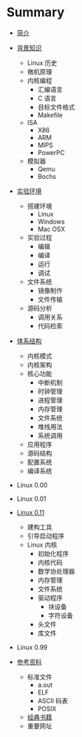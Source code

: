 # Summary

* [简介](README.md)

* [背景知识](background/README.md)

    * Linux 历史
    * 微机原理
    * 内核编程
        - 汇编语言
        - C 语言
        - 目标文件格式
        - Makefile
    * ISA
        - X86
        - ARM
        - MIPS
        - PowerPC
    * 模拟器
        - Qemu
        - Bochs

* [实验环境](lab/README.md)

    * 搭建环境
        - Linux
        - Windows
        - Mac OSX
    * 实验过程
        - 编辑
        - 编译
        - 运行
        - 调试
    * 文件系统
        - 镜像制作
        - 文件传输
    * 源码分析
        - 调用关系
        - 代码检索

* [体系结构](kernel/README.md)

    * 内核模式
    * 内核架构
    * 核心功能
        - 中断机制
        - 时钟管理
        - 进程管理
        - 内存管理
        - 文件系统
        - 堆栈用法
        - 系统调用
    * 应用程序
    * 源码结构
    * 配置系统
    * 编译系统

* Linux 0.00

* Linux 0.01

* [Linux 0.11](0.11/README.md)

    * 建构工具
    * 引导启动程序
    * Linux 内核
        - 初始化程序
        - 内核代码
        - 数学协处理器
        - 内存管理
        - 文件系统
        - 驱动程序
            - 块设备
            - 字符设备
        - 头文件
        - 库文件

* Linux 0.99

* [参考资料](refs/README.md)

    * 标准文件
        - a.out
        - ELF
        - ASCII 码表
        - POSIX
    * [经典书籍](refs/books.md)
    * 重要网址
